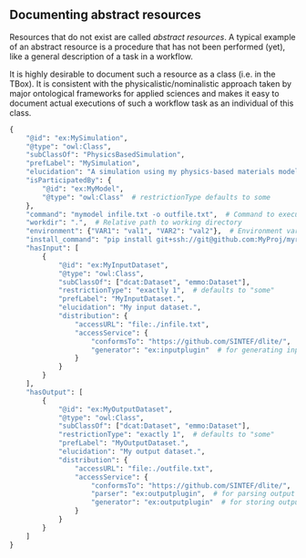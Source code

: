 Documenting abstract resources
------------------------------
Resources that do not exist are called *abstract resources*.
A typical example of an abstract resource is a procedure that has not been performed (yet), like a general description of a task in a workflow.

It is highly desirable to document such a resource as a class (i.e. in the TBox).
It is consistent with the physicalistic/nominalistic approach taken by major ontological frameworks for applied sciences and makes it easy to document actual executions of such a workflow task as an individual of this class.

```python
{
    "@id": "ex:MySimulation",
    "@type": "owl:Class",
    "subClassOf": "PhysicsBasedSimulation",
    "prefLabel": "MySimulation",
    "elucidation": "A simulation using my physics-based materials models.",
    "isParticipatedBy": {
        "@id": "ex:MyModel",
        "@type": "owl:Class"  # restrictionType defaults to some
    },
    "command": "mymodel infile.txt -o outfile.txt",  # Command to execute the model
    "workdir": ".",  # Relative path to working directory
    "environment": {"VAR1": "val1", "VAR2": "val2"},  # Environment variables (JSON-encoded)
    "install_command": "pip install git+ssh://git@github.com:MyProj/myrepo.git@master",
    "hasInput": [
        {
            "@id": "ex:MyInputDataset",
            "@type": "owl:Class",
            "subClassOf": ["dcat:Dataset", "emmo:Dataset"],
            "restrictionType": "exactly 1",  # defaults to "some"
            "prefLabel": "MyInputDataset.",
            "elucidation": "My input dataset.",
            "distribution": {
                "accessURL": "file:./infile.txt",
                "accessService": {
                    "conformsTo": "https://github.com/SINTEF/dlite/",
                    "generator": "ex:inputplugin"  # for generating input
                }
            }
        }
    ],
    "hasOutput": [
        {
            "@id": "ex:MyOutputDataset",
            "@type": "owl:Class",
            "subClassOf": ["dcat:Dataset", "emmo:Dataset"],
            "restrictionType": "exactly 1",  # defaults to "some"
            "prefLabel": "MyOutputDataset.",
            "elucidation": "My output dataset.",
            "distribution": {
                "accessURL": "file:./outfile.txt",
                "accessService": {
                    "conformsTo": "https://github.com/SINTEF/dlite/",
                    "parser": "ex:outputplugin",  # for parsing output
                    "generator": "ex:outputplugin"  # for storing output to external storage
                }
            }
        }
    ]
}
```
